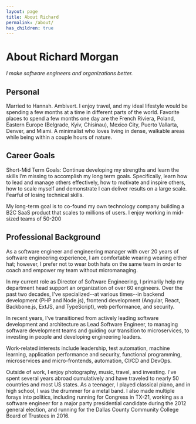 ```yaml
---
layout: page
title: About Richard
permalink: /about/
has_children: true
---
```


# About Richard Morgan

_I make software engineers and organizations better._

## Personal

Married to Hannah. Ambivert. I enjoy travel, and my ideal lifestyle would be spending a few months at a time in different parts of the world. Favorite places to spend a few months one day are the French Riviera, Poland, Eastern Europe (Belgrade, Kyiv, Chisinau), Mexico City, Puerto Vallarta, Denver, and Miami. A minimalist who loves living in dense, walkable areas while being within a couple hours of nature.

## Career Goals

Short-Mid Term Goals: Continue developing my strengths and learn the skills I’m missing to accomplish my long term goals. Specifically, learn how to lead and manage others effectively, how to motivate and inspire others, how to scale myself and demonstrate I can deliver results on a large scale. Fearful of losing technical skills.

My long-term goal is to co-found my own technology company building a B2C SaaS product that scales to millions of users. I enjoy working in mid-sized teams of 50-200

## Professional Background

As a software engineer and engineering manager with over 20 years of software engineering experience, I am comfortable wearing wearing either hat; however, I prefer not to wear both hats on the same team in order to coach and empower my team without micromanaging.

In my current role as Director of Software Engineering, I primarily help my department head support an organization of over 60 engineers. Over the past two decades, I've specialized--at various times--in backend development (PHP and Node.js), frontend development (Angular, React, Backbone.js, ExtJS, and TypeScript), web performance, and security.

In recent years, I’ve transitioned from actively leading software development and architecture as Lead Software Engineer, to managing software development teams and guiding our transition to microservices, to investing in people and developing engineering leaders.

Work-related interests include leadership, test automation, machine learning, application performance and security, functional programming, microservices and micro-frontends, automation, CI/CD and DevOps.

Outside of work, I enjoy photography, music, travel, and investing. I've spent several years abroad cumulatively and have traveled to nearly 50 countries and most US states. As a teenager, I played classical piano, and in high school, I was the drummer for a metal band. I also made multiple forays into politics, including running for Congress in TX-21, working as a software engineer for a major party presidential candidate during the 2012 general election, and running for the Dallas County Community College Board of Trustees in 2016.

